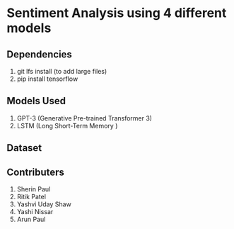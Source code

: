 # Sentiment Analysis using 4 different models

## Dependencies
1. git lfs install (to add large files)
2. pip install tensorflow

## Models Used
1. GPT-3 (Generative Pre-trained Transformer 3)
2. LSTM (Long Short-Term Memory )

## Dataset

## Contributers
1. Sherin Paul
2. Ritik Patel
3. Yashvi Uday Shaw
4. Yashi Nissar
5. Arun Paul